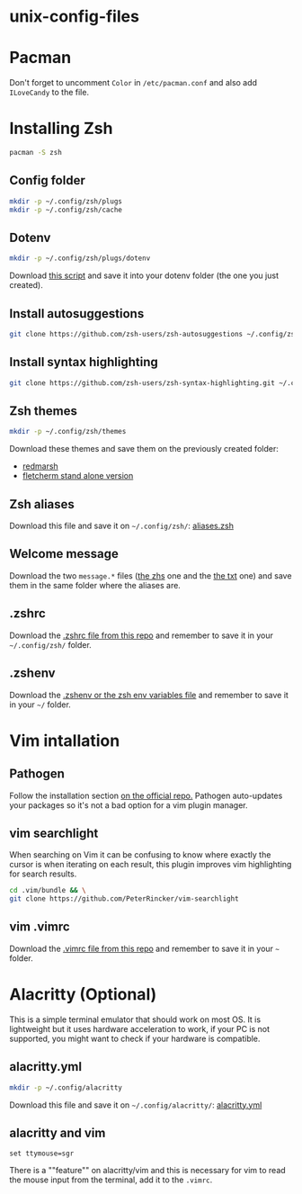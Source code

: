 # unix-config-files

# Pacman
Don't forget to uncomment `Color` in `/etc/pacman.conf` and also add `ILoveCandy` to the file.

# Installing Zsh
```Zsh
pacman -S zsh
```
## Config folder
```Zsh
mkdir -p ~/.config/zsh/plugs
mkdir -p ~/.config/zsh/cache
```

## Dotenv
```Zsh
mkdir -p ~/.config/zsh/plugs/dotenv
```
Download [this script](https://github.com/ohmyzsh/ohmyzsh/blob/master/plugins/dotenv/dotenv.plugin.zsh) and save it into your dotenv folder (the one you just created). 

## Install autosuggestions
```Zsh
git clone https://github.com/zsh-users/zsh-autosuggestions ~/.config/zsh/plugs/zsh-autosuggestions
```

## Install syntax highlighting 
```Zsh
git clone https://github.com/zsh-users/zsh-syntax-highlighting.git ~/.config/zsh/plugs/zsh-syntax
```

## Zsh themes
```Zsh
mkdir -p ~/.config/zsh/themes
```
Download these themes and save them on the previously created folder:
* [redmarsh](./.config/zsh/themes/redmarsh.zsh)
* [fletcherm stand alone version](./.config/zsh/themes/fletcherm.zsh-theme)

## Zsh aliases
Download this file and save it on `~/.config/zsh/`:
[aliases.zsh](./.config/zsh/aliases.zsh)

## Welcome message
Download the two `message.*` files ([the zhs](./.config/zsh/message.zsh) one and the [the txt](./.config/zsh/message.txt) one) and save them in the same folder where the aliases are.

## .zshrc
Download the [.zshrc file from this repo](./.config/zsh/.zshrc) and remember to save it in your `~/.config/zsh/` folder.

## .zshenv
Download the [.zshenv or the zsh env variables file](./zshenv) and remember to save it in your `~/` folder.

# Vim intallation
## Pathogen
Follow the installation section [on the official repo.](https://github.com/tpope/vim-pathogen) Pathogen auto-updates your packages so it's not a bad option for a vim plugin manager.

## vim searchlight
When searching on Vim it can be confusing to know where exactly the cursor is when iterating on each result, this plugin improves vim highlighting for search results. 
```Zsh
cd .vim/bundle && \
git clone https://github.com/PeterRincker/vim-searchlight
```
## vim .vimrc
Download the [.vimrc file from this repo](./.vimrc) and remember to save it in your `~` folder.

# Alacritty (Optional)
This is a simple terminal emulator that should work on most OS. It is lightweight but it uses hardware acceleration to work, if your PC is not supported, you might want to check if your hardware is compatible. 

## alacritty.yml
```Zsh
mkdir -p ~/.config/alacritty
```
Download this file and save it on `~/.config/alacritty/`:
[alacritty.yml](./.config/alacritty/alacritty.yml)

## alacritty and vim
```Vim
set ttymouse=sgr
```
There is a ""feature"" on alacritty/vim and this is necessary for vim to read the mouse input from the terminal, add it to the `.vimrc`.
